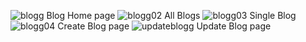 ![blogg](https://github.com/user-attachments/assets/f1cf7eef-aa39-4f93-b9f4-8159772c49b7)
Blog Home page
![blogg02](https://github.com/user-attachments/assets/0a92502e-0fab-4ca3-b6e9-8067bbbf8c67)
All Blogs
![blogg03](https://github.com/user-attachments/assets/ee822ae0-d99f-4dfa-9d7f-b451f9e1a863)
Single Blog
![blogg04](https://github.com/user-attachments/assets/f29e87cc-8175-4f4b-a994-dd108f65a101)
Create Blog page
![updateblogg](https://github.com/user-attachments/assets/70f5adaa-28e7-4d36-97c0-6afb939258bf)
Update Blog page
